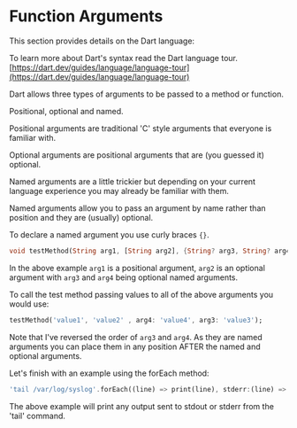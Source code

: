 # Function Arguments

This section provides details on the Dart language:

To learn more about Dart's syntax read the Dart language tour. [https://dart.dev/guides/language/language-tour](https://dart.dev/guides/language/language-tour)

Dart allows three types of arguments to be passed to a method or function.

Positional, optional and named.

Positional arguments are traditional 'C' style arguments that everyone is familiar with.

Optional arguments are positional arguments that are (you guessed it) optional.

Named arguments are a little trickier but depending on your current language experience you may already be familiar with them.

Named arguments allow you to pass an argument by name rather than position and they are (usually) optional.

To declare a named argument you use curly braces `{}`.

```dart
void testMethod(String arg1, [String arg2], {String? arg3, String? arg4});
```

In the above example `arg1` is a positional argument, `arg2` is an optional argument with `arg3` and `arg4` being optional named arguments.

To call the test method passing values to all of the above arguments you would use:

```dart
testMethod('value1', 'value2' , arg4: 'value4', arg3: 'value3');
```

Note that I've reversed the order of `arg3` and `arg4`. As they are named arguments you can place them in any position AFTER the named and optional arguments.

Let's finish with an example using the forEach method:

```dart
'tail /var/log/syslog'.forEach((line) => print(line), stderr:(line) => print(line));
```

The above example will print any output sent to stdout or stderr from the 'tail' command.
